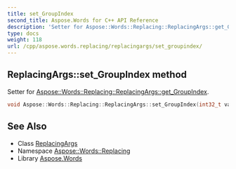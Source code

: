 ```yaml
---
title: set_GroupIndex
second_title: Aspose.Words for C++ API Reference
description: 'Setter for Aspose::Words::Replacing::ReplacingArgs::get_GroupIndex.'
type: docs
weight: 118
url: /cpp/aspose.words.replacing/replacingargs/set_groupindex/
---
```

## ReplacingArgs::set_GroupIndex method


Setter for [Aspose::Words::Replacing::ReplacingArgs::get_GroupIndex](../get_groupindex/).

```cpp
void Aspose::Words::Replacing::ReplacingArgs::set_GroupIndex(int32_t value)
```

## See Also

* Class [ReplacingArgs](../)
* Namespace [Aspose::Words::Replacing](../../)
* Library [Aspose.Words](../../../)
